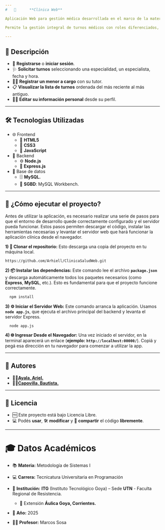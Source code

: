 ```yaml
---
#   🏥      **Clínica Web**

Aplicación Web para gestión médica desarrollada en el marco de la materia **Metodología de Sistemas I** en la **UTN FRRe, Extensión Áulica Goya**.

Permite la gestión integral de turnos médicos con roles diferenciados, ofreciendo funciones específicas para pacientes y administradores.

---
```

## 🧾 Descripción

 - 📝 **Registrarse** o **iniciar sesión**.
 - 🩺 **Solicitar turnos** seleccionando una especialidad, un especialista, fecha y hora.
 - 👨‍👧 **Registrar un menor a cargo** con su tutor.
 - 📋 **Visualizar la lista de turnos** ordenada del más reciente al más antiguo.
 - 🧑‍💻 **Editar su información personal** desde su perfil.

---
## 🛠️ Tecnologías Utilizadas

- 🌐 Frontend
    - 🧱 **HTML5**
    - 🎨 **CSS3**
    - 🧠 **JavaScript**   
- 🔧 Backend
    - ⚙️ **Node.js**
    - 🚏 **Express.js**
-  🐬 Base de datos
    - 🗄️ **MySQL.**
    - 🧰 **SGBD**: MySQL Workbench.
---
## 🚀 **¿Cómo ejecutar el proyecto?**

Antes de utilizar la aplicación, es necesario realizar una serie de pasos para que el entorno de desarrollo quede correctamente configurado y el servidor pueda funcionar. Estos pasos permiten descargar el código, instalar las herramientas necesarias y levantar el servidor web que hará funcionar la aplicación clínica desde el navegador.

**1) 🧬 Clonar el repositorio:**
    Esto descarga una copia del proyecto en tu máquina local.    
    
    https://github.com/Arhiell/ClinicaSaludWeb.git

**2) 📦 Instalar las dependencias:**
Este comando lee el archivo **```package.json```** y descarga automáticamente todos los paquetes necesarios (como **Express**, **MySQL**, etc.).
Esto es fundamental para que el proyecto funcione correctamente.

```bash
  npm install
```
**3) ⚙️ Iniciar el Servidor Web:**
Este comando arranca la aplicación. Usamos **```node app.js```**, que ejecuta el archivo principal del backend y levanta el servidor Express.

      node app.js

**4) 🌐 Ingresar Desde el Navegador:**
Una vez iniciado el servidor, en la terminal aparecerá un enlace (**ejemplo:** **```http://localhost:00000/```**). Copiá y pegá esa dirección en tu navegador para comenzar a utilizar la app.

---
## 👥 Autores

- 👨‍💻[**Ayala, Ariel.**](https://github.com/Arhiell)
- 👨‍💻[**Capovilla, Bautista.**](https://github.com/BautiC-9)

---
## 📝 Licencia

- 🆓 Este proyecto está bajo Licencia Libre.
- 💻 Podés **usar**, 🛠️ **modificar** y 🤝 **compartir** el código **libremente**.

---
# 🎓 Datos Académicos
* 📚 **Materia:** Metodología de Sistemas I
* 💻 **Carrera:** Tecnicatura Universitaria en Programación
* 🏫 **Institución:** **ITG** (Instituto Tecnológico Goya) – Sede **UTN** - Faculta Regional de Resistencia.
    * 📍 Extensión **Áulica Goya, Corrientes.**

* 📅 **Año:** 2025

* 👨‍🏫 **Profesor:** Marcos Sosa

